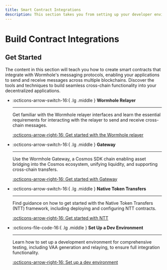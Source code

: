 ```yaml
---
title: Smart Contract Integrations
description: This section takes you from setting up your developer environment and configuring token transfers to deploying your custom multichain protocol. 
---
```


# Build Contract Integrations

## Get Started

The content in this section will teach you how to create smart contracts that integrate with Wormhole's messaging protocols, enabling your applications to send and receive messages across multiple blockchains. Discover the tools and techniques to build seamless cross-chain functionality into your decentralized applications.

<div class="grid cards" markdown>

-   :octicons-arrow-switch-16:{ .lg .middle } **Wormhole Relayer**

    ---

    Get familiar with the Wormhole relayer interfaces and learn the essential requirements for interacting with the relayer to send and receive cross-chain messages.

    [:octicons-arrow-right-16: Get started with the Wormhole relayer](/build/contract-integrations/wormhole-relayers/)

-   :octicons-arrow-switch-16:{ .lg .middle } **Gateway**

    ---

    Use the Wormhole Gateway, a Cosmos SDK chain enabling asset bridging into the Cosmos ecosystem, unifying liquidity, and supporting cross-chain transfers.

    [:octicons-arrow-right-16: Get started with Gateway](/build/contract-integrations/gateway/)

-   :octicons-arrow-switch-16:{ .lg .middle } **Native Token Transfers**

    ---

    Find guidance on how to get started with the Native Token Transfers (NTT) framework, including deploying and configuring NTT contracts.

    [:octicons-arrow-right-16: Get started with NTT](/build/contract-integrations/native-token-transfers/)

-   :octicons-file-code-16:{ .lg .middle } **Set Up a Dev Environment**

    ---

    Learn how to set up a development environment for comprehensive testing, including VAA generation and relaying, to ensure full integration functionality.

    [:octicons-arrow-right-16: Set up a dev environment](/build/contract-integrations/dev-env/)

</div>
